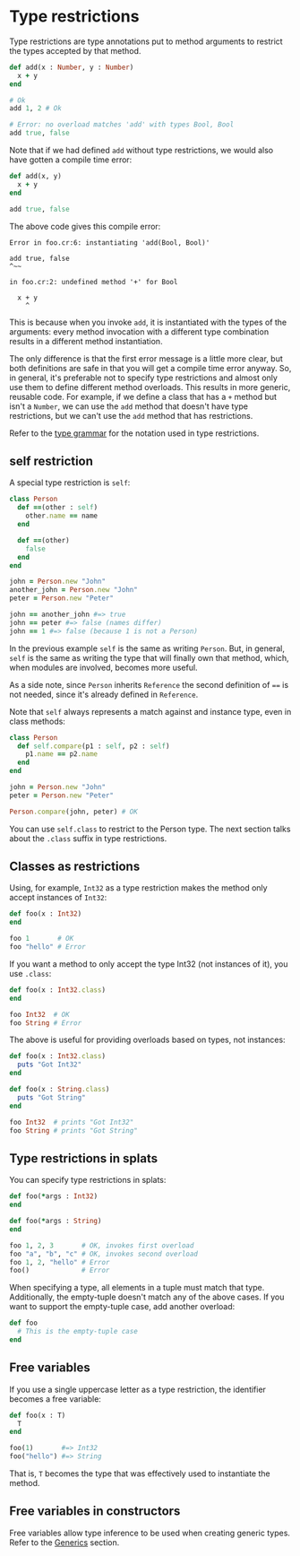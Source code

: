 # Type restrictions

Type restrictions are type annotations put to method arguments to restrict the types accepted by that method.

``` ruby
def add(x : Number, y : Number)
  x + y
end

# Ok
add 1, 2 # Ok

# Error: no overload matches 'add' with types Bool, Bool
add true, false
```

Note that if we had defined `add` without type restrictions, we would also have gotten a compile time error:

``` ruby
def add(x, y)
  x + y
end

add true, false
```

The above code gives this compile error:

```
Error in foo.cr:6: instantiating 'add(Bool, Bool)'

add true, false
^~~

in foo.cr:2: undefined method '+' for Bool

  x + y
    ^
```

This is because when you invoke `add`, it is instantiated with the types of the arguments: every method invocation with a different type combination results in a different method instantiation.

The only difference is that the first error message is a little more clear, but both definitions are safe in that you will get a compile time error anyway. So, in general, it's preferable not to specify type restrictions and almost only use them to define different method overloads. This results in more generic, reusable code. For example, if we define a class that has a `+` method but isn't a `Number`, we can use the `add` method that doesn't have type restrictions, but we can't use the `add` method that has restrictions.

Refer to the [type grammar](type_grammar.html) for the notation used in type restrictions.

## self restriction

A special type restriction is `self`:

``` ruby
class Person
  def ==(other : self)
    other.name == name
  end

  def ==(other)
    false
  end
end

john = Person.new "John"
another_john = Person.new "John"
peter = Person.new "Peter"

john == another_john #=> true
john == peter #=> false (names differ)
john == 1 #=> false (because 1 is not a Person)
```

In the previous example `self` is the same as writing `Person`. But, in general, `self` is the same as writing the type that will finally own that method, which, when modules are involved, becomes more useful.

As a side note, since `Person` inherits `Reference` the second definition of `==` is not needed, since it's already defined in `Reference`.

Note that `self` always represents a match against and instance type, even in class methods:

``` ruby
class Person
  def self.compare(p1 : self, p2 : self)
    p1.name == p2.name
  end
end

john = Person.new "John"
peter = Person.new "Peter"

Person.compare(john, peter) # OK
```

You can use `self.class` to restrict to the Person type. The next section talks about the `.class` suffix in type restrictions.

## Classes as restrictions

Using, for example, `Int32` as a type restriction makes the method only accept instances of `Int32`:

``` ruby
def foo(x : Int32)
end

foo 1       # OK
foo "hello" # Error
```

If you want a method to only accept the type Int32 (not instances of it), you use `.class`:

``` ruby
def foo(x : Int32.class)
end

foo Int32  # OK
foo String # Error
```

The above is useful for providing overloads based on types, not instances:

```ruby
def foo(x : Int32.class)
  puts "Got Int32"
end

def foo(x : String.class)
  puts "Got String"
end

foo Int32  # prints "Got Int32"
foo String # prints "Got String"
```

## Type restrictions in splats

You can specify type restrictions in splats:

```ruby
def foo(*args : Int32)
end

def foo(*args : String)
end

foo 1, 2, 3       # OK, invokes first overload
foo "a", "b", "c" # OK, invokes second overload
foo 1, 2, "hello" # Error
foo()             # Error
```

When specifying a type, all elements in a tuple must match that type. Additionally, the empty-tuple doesn't match any of the above cases. If you want to support the empty-tuple case, add another overload:

```ruby
def foo
  # This is the empty-tuple case
end
```

## Free variables

If you use a single uppercase letter as a type restriction, the identifier becomes a free variable:

```ruby
def foo(x : T)
  T
end

foo(1)       #=> Int32
foo("hello") #=> String
```

That is, `T` becomes the type that was effectively used to instantiate the method.

## Free variables in constructors

Free variables allow type inference to be used when creating generic types. Refer to the [Generics](generics.html) section.

